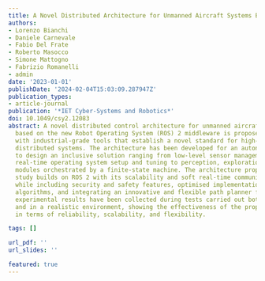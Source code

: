 ```yaml
---
title: A Novel Distributed Architecture for Unmanned Aircraft Systems Based on Robot Operating System 2
authors:
- Lorenzo Bianchi
- Daniele Carnevale
- Fabio Del Frate
- Roberto Masocco
- Simone Mattogno
- Fabrizio Romanelli
- admin
date: '2023-01-01'
publishDate: '2024-02-04T15:03:09.287947Z'
publication_types:
- article-journal
publication: '*IET Cyber-Systems and Robotics*'
doi: 10.1049/csy2.12083
abstract: A novel distributed control architecture for unmanned aircraft system (UASs)
  based on the new Robot Operating System (ROS) 2 middleware is proposed, endowed
  with industrial-grade tools that establish a novel standard for high-reliability
  distributed systems. The architecture has been developed for an autonomous quadcopter
  to design an inclusive solution ranging from low-level sensor management and soft
  real-time operating system setup and tuning to perception, exploration, and navigation
  modules orchestrated by a finite-state machine. The architecture proposed in this
  study builds on ROS 2 with its scalability and soft real-time communication functionalities,
  while including security and safety features, optimised implementations of localisation
  algorithms, and integrating an innovative and flexible path planner for UASs. Finally,
  experimental results have been collected during tests carried out both in the laboratory
  and in a realistic environment, showing the effectiveness of the proposed architecture
  in terms of reliability, scalability, and flexibility.

tags: []

url_pdf: ''
url_slides: ''

featured: true
---
```

